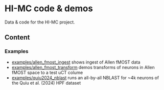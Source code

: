 # HI-MC code & demos
Data & code for the HI-MC project.

## Content

### Examples

- [examples/allen_fmost_ingest](https://github.com/flyconnectome/hi-mc/blob/main/examples/allen_fmost_ingest.ipynb) shows ingest of Allen fMOST data
- [examples/allen_fmost_transform](https://github.com/flyconnectome/hi-mc/blob/main/examples/allen_fmost_transform.ipynb) demos transforms of neurons in Allen fMOST space to a test uCT colume
- [examples/quiu2024_nblast](https://github.com/flyconnectome/hi-mc/blob/main/examples/quiu2024_nblast.ipynb) runs an all-by-all NBLAST for ~4k neurons of the Quiu et al. (2024) HPF dataset